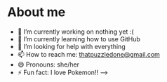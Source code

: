 # About me
<!--
**ThatPuzzledOne/ThatPuzzledOne** is a ✨ _special_ ✨ repository because its `README.md` (this file) appears on your GitHub profile.

Here are some ideas to get you started:
-->
- 🔭 I’m currently working on nothing yet :(
- 🌱 I’m currently learning how to use GitHub
- 🤔 I’m looking for help with everything
- 📫 How to reach me: thatpuzzledone@gmail.com
- 😄 Pronouns: she/her
- ⚡ Fun fact: I love Pokemon!!
-->
